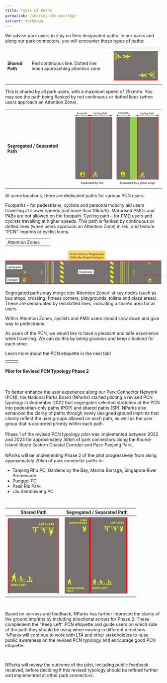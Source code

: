 ```yaml
---
title: Types of Paths
permalink: /sharing-the-pcn/top/
variant: markdown
---
```

We advise park users to stay on their designated paths. In our parks and along our park connectors, you will encounter these types of paths:



|  | | |
| -------- | -------- | -------- |
| **Shared Path**    | Red continuous line. Dotted line when approaching attention zone   | ![](/images/Shared%20Path%20Horizontal.png) |


This is shared by all park users, with a maximum speed of 25km/hr. You may see the path being flanked by red continuous or dotted lines (when users approach an Attention Zone).



|  | |  |
| -------- | -------- | -------- |
| **Segregated / Separated Path**     |      |  ![Alt text for image on Isomer site](/images/Segregated%20%20Separated%20Path.png)   |


At some locations, there are dedicated paths for various PCN users:

Footpaths - for pedestrians, cyclists and personal mobility aid users travelling at slower speeds (not more than 10km/h). Motorised PMDs and PABs are not allowed on the footpath.
Cycling path – for PMD users and cyclists travelling at higher speeds. This path is flanked by continuous or dotted lines (when users approach an Attention Zone) in red, and feature “PCN” imprints or cyclist icons.





|  |  |  |
| -------- | -------- | -------- |
| Attention Zones     |    |     |

![Alt text for image on Isomer site](/images/Attention%20Zones.png)

Segregated paths may merge into ‘Attention Zones’ at key nodes (such as bus stops, crossing, fitness corners, playgrounds, toilets and plaza areas). These are demarcated by red dotted lines, indicating a shared area for all users.

Within Attention Zones, cyclists and PMD users should slow down and give way to pedestrians.

 As users of the PCN, we would like to have a pleasant and safe experience while travelling. We can do this by being gracious and keep a lookout for each other. 
 
 Learn more about the PCN etiquette in the next tab!


| | |  |
| -------- | -------- | -------- |
|  |  | |

 




#### Pilot for Revised PCN Typology Phase 2
<br>

To better enhance the user experience along our Park Connector Network (PCN), the National Parks Board (NParks) started piloting a revised PCN typology in September 2022 that segregates selected stretches of the PCN into pedestrian-only paths (POP) and shared paths (SP). NParks also enhanced the clarity of paths through newly designed ground imprints that clearly reflect the user groups allowed on each path, as well as the user group that is accorded priority within each path. <br><br> Phase 1 of the revised PCN typology pilot was implemented between 2022 and 2023 for approximately 30km of park connectors along the Round-Island-Route Eastern Coastal Corridor and Pasir Panjang Park. <br><br>NParks will be implementing Phase 2 of the pilot progressively from along approximately 20km of park connector paths in: <br>

*   Tanjong Rhu PC, Gardens by the Bay, Marina Barrage, Singapore River Promenade
*   Punggol PC
*   Pasir Ris Park
*   Ulu Sembawang PC

<br>

| Shared Path | Segregated / Separated Path |  |
| -------- | -------- | -------- |
| ![Pilot-shared path](/images/pilot-shared%20path.jpeg)    | ![Pilot - segregated path](/images/pilot-segregated%20path.png) 

<br>

Based on surveys and feedback, NParks has further improved the clarity of the ground imprints by including directional arrows for Phase 2. These complement the "Keep Left" PCN etiquette and guide users on which side of the path they should be using when moving in different directions. &nbsp;NParks will continue to work with LTA and other stakeholders to raise public awareness on the revised PCN typology and encourage good PCN etiquette.

<br>

NParks will review the outcome of the pilot, including public feedback received, before deciding if this revised typology should be refined further and implemented at other park connectors.